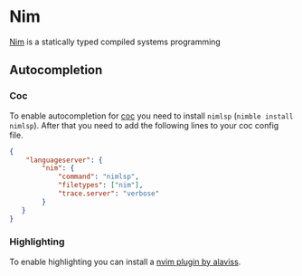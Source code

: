 # Nim

[Nim](https://nim-lang.org) is a statically typed compiled systems programming

## Autocompletion

### Coc

To enable autocompletion for [coc](coc.md) you need to install `nimlsp`
(`nimble install nimlsp`).
After that you need to add the following lines to your coc config file.

```json
{
    "languageserver": {
        "nim": {
            "command": "nimlsp",
            "filetypes": ["nim"],
            "trace.server": "verbose"
        }
   }
}
```

### Highlighting

To enable highlighting you can install a
[nvim plugin by alaviss](https://github.com/alaviss/nim.nvim).
